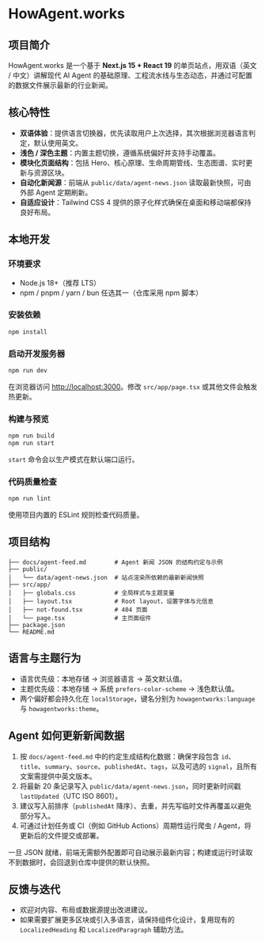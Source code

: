 # HowAgent.works

## 项目简介
HowAgent.works 是一个基于 **Next.js 15 + React 19** 的单页站点，用双语（英文 / 中文）讲解现代 AI Agent 的基础原理、工程流水线与生态动态，并通过可配置的数据文件展示最新的行业新闻。

## 核心特性
- **双语体验**：提供语言切换器，优先读取用户上次选择，其次根据浏览器语言判定，默认使用英文。
- **浅色 / 深色主题**：内置主题切换，遵循系统偏好并支持手动覆盖。
- **模块化页面结构**：包括 Hero、核心原理、生命周期管线、生态图谱、实时更新与资源区块。
- **自动化新闻源**：前端从 `public/data/agent-news.json` 读取最新快照，可由外部 Agent 定期刷新。
- **自适应设计**：Tailwind CSS 4 提供的原子化样式确保在桌面和移动端都保持良好布局。

## 本地开发
### 环境要求
- Node.js 18+（推荐 LTS）
- npm / pnpm / yarn / bun 任选其一（仓库采用 npm 脚本）

### 安装依赖
```bash
npm install
```

### 启动开发服务器
```bash
npm run dev
```
在浏览器访问 [http://localhost:3000](http://localhost:3000)。修改 `src/app/page.tsx` 或其他文件会触发热更新。

### 构建与预览
```bash
npm run build
npm run start
```
`start` 命令会以生产模式在默认端口运行。

### 代码质量检查
```bash
npm run lint
```
使用项目内置的 ESLint 规则检查代码质量。

## 项目结构
```
├── docs/agent-feed.md        # Agent 新闻 JSON 的结构约定与示例
├── public/
│   └── data/agent-news.json  # 站点渲染所依赖的最新新闻快照
├── src/app/
│   ├── globals.css           # 全局样式与主题变量
│   ├── layout.tsx            # Root layout，设置字体与元信息
│   ├── not-found.tsx         # 404 页面
│   └── page.tsx              # 主页面组件
├── package.json
└── README.md
```

## 语言与主题行为
- 语言优先级：本地存储 → 浏览器语言 → 英文默认值。
- 主题优先级：本地存储 → 系统 `prefers-color-scheme` → 浅色默认值。
- 两个偏好都会持久化在 `localStorage`，键名分别为 `howagentworks:language` 与 `howagentworks:theme`。

## Agent 如何更新新闻数据
1. 按 `docs/agent-feed.md` 中的约定生成结构化数据：确保字段包含 `id`、`title`、`summary`、`source`、`publishedAt`、`tags`，以及可选的 `signal`，且所有文案需提供中英文版本。
2. 将最新 20 条记录写入 `public/data/agent-news.json`，同时更新时间戳 `lastUpdated`（UTC ISO 8601）。
3. 建议写入前排序（`publishedAt` 降序）、去重，并先写临时文件再覆盖以避免部分写入。
4. 可通过计划任务或 CI（例如 GitHub Actions）周期性运行爬虫 / Agent，将更新后的文件提交或部署。

一旦 JSON 就绪，前端无需额外配置即可自动展示最新内容；构建或运行时读取不到数据时，会回退到仓库中提供的默认快照。

## 反馈与迭代
- 欢迎对内容、布局或数据源提出改进建议。
- 如果需要扩展更多区块或引入多语言，请保持组件化设计，复用现有的 `LocalizedHeading` 和 `LocalizedParagraph` 辅助方法。

